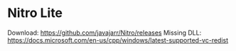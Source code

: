 # Nitro Lite
Download: https://github.com/javajarr/Nitro/releases 
Missing DLL: https://docs.microsoft.com/en-us/cpp/windows/latest-supported-vc-redist
